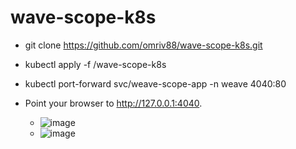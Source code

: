 # wave-scope-k8s

- git clone https://github.com/omriv88/wave-scope-k8s.git
- kubectl apply -f /wave-scope-k8s
- kubectl port-forward svc/weave-scope-app -n weave 4040:80
- Point your browser to http://127.0.0.1:4040.

  - ![image](https://user-images.githubusercontent.com/113102456/211534150-2bca0e03-a8aa-4c49-a33d-4a70ab0d8bb6.png)
  - ![image](https://user-images.githubusercontent.com/113102456/211534341-c49149fd-81b8-48ea-a191-c00a092e5a86.png)

